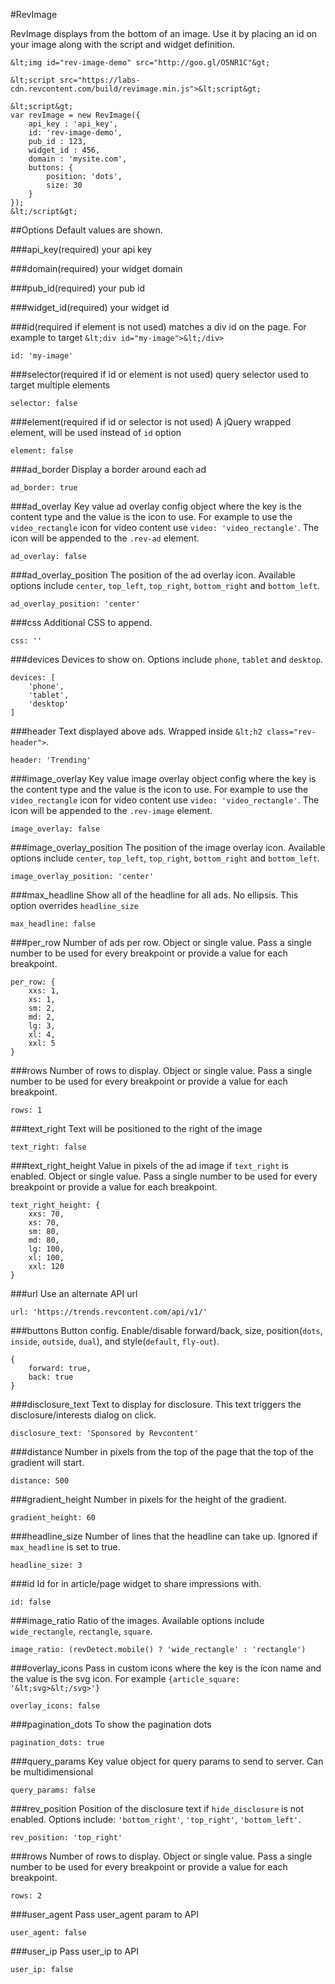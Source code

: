 #RevImage

RevImage displays from the bottom of an image. Use it by placing an id on your image along with the script and widget definition.

```
&lt;img id="rev-image-demo" src="http://goo.gl/O5NR1C"&gt;

&lt;script src="https://labs-cdn.revcontent.com/build/revimage.min.js">&lt;script&gt;

&lt;script&gt;
var revImage = new RevImage({
    api_key : 'api_key',
    id: 'rev-image-demo',
    pub_id : 123,
    widget_id : 456,
    domain : 'mysite.com',
    buttons: {
        position: 'dots',
        size: 30
    }
});
&lt;/script&gt;
```

##Options
Default values are shown.

###api_key(required)
your api key

###domain(required)
your widget domain

###pub_id(required)
your pub id

###widget_id(required)
your widget id

###id(required if element is not used)
matches a div id on the page. For example to target ```&lt;div id="my-image">&lt;/div>```
```
id: 'my-image'
```

###selector(required if id or element is not used)
query selector used to target multiple elements
```
selector: false
```

###element(required if id or selector is not used)
A jQuery wrapped element, will be used instead of ```id``` option
```
element: false
```

###ad_border
Display a border around each ad
```
ad_border: true
```

###ad_overlay
Key value ad overlay config object where the key is the content type and the value is the icon to use. For example to use the ```video_rectangle``` icon for video content use ```video: 'video_rectangle'```. The icon will be appended to the ```.rev-ad``` element.
```
ad_overlay: false
```

###ad\_overlay\_position
The position of the ad overlay icon. Available options include ```center```, ```top_left```, ```top_right```, ```bottom_right``` and ```bottom_left```.
```
ad_overlay_position: 'center'
```

###css
Additional CSS to append.
```
css: ''
```

###devices
Devices to show on. Options include ```phone```, ```tablet``` and ```desktop```.
```
devices: [
    'phone', 
    'tablet', 
    'desktop'
]
```

###header
Text displayed above ads. Wrapped inside ```&lt;h2 class="rev-header">```.
```
header: 'Trending'
```

###image_overlay
Key value image overlay object config where the key is the content type and the value is the icon to use. For example to use the ```video_rectangle``` icon for video content use ```video: 'video_rectangle'```. The icon will be appended to the ```.rev-image``` element.
```
image_overlay: false
```

###image\_overlay\_position
The position of the image overlay icon. Available options include ```center```, ```top_left```, ```top_right```, ```bottom_right``` and ```bottom_left```.
```
image_overlay_position: 'center'
```

###max_headline
Show all of the headline for all ads. No ellipsis. This option overrides ```headline_size```
```
max_headline: false
```

###per_row
Number of ads per row. Object or single value. Pass a single number to be used for every breakpoint or provide a value for each breakpoint.
```
per_row: {
    xxs: 1,
    xs: 1,
    sm: 2,
    md: 2,
    lg: 3,
    xl: 4,
    xxl: 5
}
```

###rows
Number of rows to display. Object or single value. Pass a single number to be used for every breakpoint or provide a value for each breakpoint.
```
rows: 1
```

###text_right
Text will be positioned to the right of the image
```
text_right: false
```

###text\_right\_height
Value in pixels of the ad image if ```text_right``` is enabled. Object or single value. Pass a single number to be used for every breakpoint or provide a value for each breakpoint.
```
text_right_height: {
    xxs: 70,
    xs: 70,
    sm: 80,
    md: 80,
    lg: 100,
    xl: 100,
    xxl: 120
}
```

###url
Use an alternate API url
```
url: 'https://trends.revcontent.com/api/v1/'
```

###buttons
Button config. Enable/disable forward/back, size, position(```dots```, ```inside```, ```outside```, ```dual```), and style(```default```, ```fly-out```).
```
{
    forward: true,
    back: true
}
```

###disclosure_text
Text to display for disclosure. This text triggers the disclosure/interests dialog on click.
```
disclosure_text: 'Sponsored by Revcontent'
```

###distance
Number in pixels from the top of the page that the top of the gradient will start.
```
distance: 500
```

###gradient_height
Number in pixels for the height of the gradient.
```
gradient_height: 60
```


###headline_size
Number of lines that the headline can take up. Ignored if ```max_headline``` is set to true.
```
headline_size: 3
```

###id
Id for in article/page widget to share impressions with.
```
id: false
```

###image_ratio
Ratio of the images. Available options include ```wide_rectangle```, ```rectangle```, ```square```.
```
image_ratio: (revDetect.mobile() ? 'wide_rectangle' : 'rectangle')
```

###overlay_icons
Pass in custom icons where the key is the icon name and the value is the svg icon. For example ```{article_square: '&lt;svg>&lt;/svg>'}```
```
overlay_icons: false
```

###pagination_dots
To show the pagination dots
```
pagination_dots: true
```

###query_params
Key value object for query params to send to server. Can be multidimensional
```
query_params: false
```

###rev_position
Position of the disclosure text if ```hide_disclosure``` is not enabled. Options include: ```'bottom_right'```, ```'top_right'```, ```'bottom_left'```.
```
rev_position: 'top_right'
```

###rows
Number of rows to display. Object or single value. Pass a single number to be used for every breakpoint or provide a value for each breakpoint.
```
rows: 2
```

###user_agent
Pass user_agent param to API
```
user_agent: false
```

###user_ip
Pass user_ip to API
```
user_ip: false
```